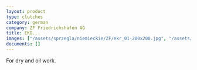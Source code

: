 ```yaml
---
layout: product
type: clutches
category: german
company: ZF Friedrichshafen AG
title: EKD...
images: ["/assets/sprzegla/niemieckie/ZF/ekr_01-200x200.jpg", "/assets/sprzegla/niemieckie/ZF/ekr_02-200x200.jpg"]
documents: []
---
```

For dry and oil work.